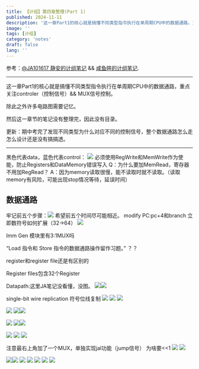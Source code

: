 ```yaml
---
title: 【计组】第四章整理(Part 1)
published: 2024-11-11
description: '这一章Part1的核心就是搞懂不同类型指令执行在单周期CPU中的数据通路，重点关注controler（控制信号）&& MUX信号控制。'
image: ''
tags: [计组]
category: 'notes'
draft: false 
lang: ''
---
```

参考：[@JA101617 静安的计组笔记](https://ja101617.github.io/posts/note-computer-organization/#%E9%99%84%E5%BD%95)  &&  [咸鱼暄的计组笔记](https://xuan-insr.github.io/computer_organization/1_prelude/).

---
这一章Part1的核心就是搞懂不同类型指令执行在单周期CPU中的数据通路，重点关注controler（控制信号）&& MUX信号控制。

除此之外许多电路图需要记忆。

然后这一章节的笔记没有整理完，因此没有目录。

更新：期中考完了发现不同类型为什么对应不同的控制信号，整个数据通路怎么走怎么设计还是没有搞搞透。

---
黑色代表data，蓝色代表control：
![](/media/17291428769621/17295701339239.png)
必须使用RegWrite和MemWrite作为使能，防止Registers和DataMemory错误写入
Q：为什么要加MemRead，寄存器不用加RegRead？
A：因为memory读取很慢，能不读取时就不读取。（读取memory有风险，可能出现stop情况等待，延误时间）

## 数据通路
牢记前五个步骤：![](/media/17291428769621/17295711542439.png)
希望前五个时间尽可能相近。
modify PC:pc+4和branch
立即数符号如何扩展（32->64）
![](/media/17291747644116/17312559319220.jpg)

Imm Gen 模块里有3:1MUX吗

“Load 指令和 Store 指令的数据通路操作留作习题。” ？？

register和register file还是有区别的

Register files包含32个Register

Datapath:这里JA笔记没看懂，没图。
![](/media/17291747644116/17312822670412.png)![](/media/17291747644116/17312830493566.png)

single-bit wire replication 符号位线复制
![](/media/17291747644116/17312834492112.png)
![](/media/17291747644116/17312834914720.png)
![](/media/17291747644116/17312838901722.png)

![](/media/17291747644116/17312845361918.png)
![](/media/17291747644116/17312848322790.png)![](/media/17291747644116/17312852839540.png)

![](/media/17291747644116/17312850766314.png)
![](/media/17291747644116/17312851002529.png)![](/media/17291747644116/17312852669229.png)

![](/media/17291747644116/17312851195742.png)
![](/media/17291747644116/17312879658825.png)
![](/media/17291747644116/17312893879513.png)

注意最右上角加了一个MUX，单独实现jal功能（jump信号）
为啥要<<1
![](/media/17291747644116/17312888035715.png)
![](/media/17291747644116/17312887894857.png)

![](/media/17291747644116/17312882339695.png)![](/media/17291747644116/17312892923292.png)
![](/media/17291747644116/17312898326274.png)
![](/media/17291747644116/17312899607569.png)
![](/media/17291747644116/17312907996185.png)
![](/media/17291747644116/17312910665185.png)
![](/media/17291747644116/17312910922204.png)


